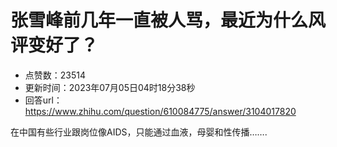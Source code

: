 # 张雪峰前几年一直被人骂，最近为什么风评变好了？
- 点赞数：23514
- 更新时间：2023年07月05日04时18分38秒
- 回答url：https://www.zhihu.com/question/610084775/answer/3104017820
<body>
 <p data-pid="hrI38mq9">在中国有些行业跟岗位像AIDS，只能通过血液，母婴和性传播…….</p>
</body>